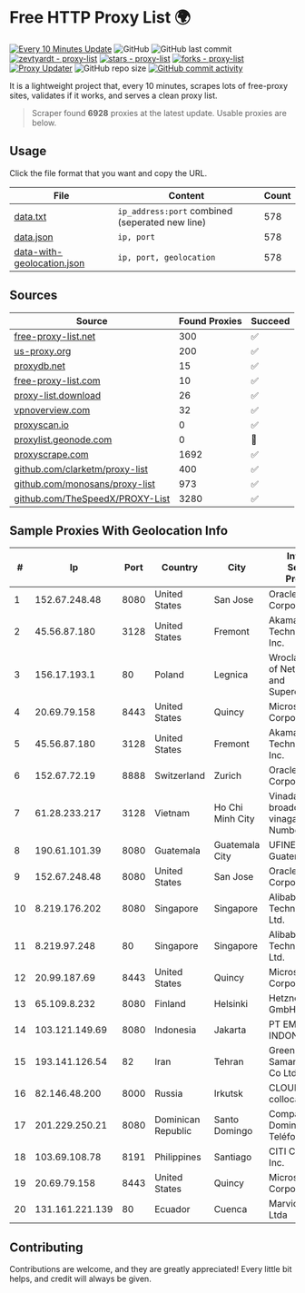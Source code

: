 
# Free HTTP Proxy List 🌍

[![Every 10 Minutes Update](https://github.com/mertguvencli/http-proxy-list/actions/workflows/main.yml/badge.svg?branch=main)](https://github.com/mertguvencli/http-proxy-list/actions/workflows/main.yml)
![GitHub](https://img.shields.io/github/license/mertguvencli/http-proxy-list)
![GitHub last commit](https://img.shields.io/github/last-commit/mertguvencli/http-proxy-list)
[![zevtyardt - proxy-list](https://img.shields.io/static/v1?label=zevtyardt&message=proxy-list&color=blue&logo=github)](https://github.com/zevtyardt/proxy-list "Go to GitHub repo")
[![stars - proxy-list](https://img.shields.io/github/stars/zevtyardt/proxy-list?style=social)](https://github.com/zevtyardt/proxy-list)
[![forks - proxy-list](https://img.shields.io/github/forks/zevtyardt/proxy-list?style=social)](https://github.com/zevtyardt/proxy-list)
[![Proxy Updater](https://github.com/zevtyardt/proxy-list/workflows/Proxy%20Updater/badge.svg)](https://github.com/zevtyardt/proxy-list/actions?query=workflow:"Proxy+Updater")
![GitHub repo size](https://img.shields.io/github/repo-size/zevtyardt/proxy-list)
[![GitHub commit activity](https://img.shields.io/github/commit-activity/m/zevtyardt/proxy-list?logo=commits)](https://github.com/zevtyardt/proxy-list/commits/main)

It is a lightweight project that, every 10 minutes, scrapes lots of free-proxy sites, validates if it works, and serves a clean proxy list.

> Scraper found **6928** proxies at the latest update. Usable proxies are below.

## Usage

Click the file format that you want and copy the URL.

|File|Content|Count|
|----|-------|-----|
|[data.txt](https://raw.githubusercontent.com/mertguvencli/http-proxy-list/main/proxy-list/data.txt)|`ip_address:port` combined (seperated new line)|578|
|[data.json](https://raw.githubusercontent.com/mertguvencli/http-proxy-list/main/proxy-list/data.json)|`ip, port`|578|
|[data-with-geolocation.json](https://raw.githubusercontent.com/mertguvencli/http-proxy-list/main/proxy-list/data-with-geolocation.json)|`ip, port, geolocation`|578|

## Sources

|Source|Found Proxies|Succeed|
|------|-------------|-------|
|[free-proxy-list.net](https://free-proxy-list.net)|300|✅|
|[us-proxy.org](https://www.us-proxy.org)|200|✅|
|[proxydb.net](http://proxydb.net)|15|✅|
|[free-proxy-list.com](https://free-proxy-list.com/?page=&port=&type%5B%5D=http&type%5B%5D=https&up_time=0&search=Search)|10|✅|
|[proxy-list.download](https://www.proxy-list.download/HTTP)|26|✅|
|[vpnoverview.com](https://vpnoverview.com/privacy/anonymous-browsing/free-proxy-servers)|32|✅|
|[proxyscan.io](https://www.proxyscan.io)|0|✅|
|[proxylist.geonode.com](https://proxylist.geonode.com/api/proxy-list?limit=300&page=1&sort_by=lastChecked&sort_type=desc&protocols=http,https)|0|🚫|
|[proxyscrape.com](https://api.proxyscrape.com/v2/?request=displayproxies&protocol=http&timeout=10000&country=all&ssl=all&anonymity=all)|1692|✅|
|[github.com/clarketm/proxy-list](https://raw.githubusercontent.com/clarketm/proxy-list/master/proxy-list-raw.txt)|400|✅|
|[github.com/monosans/proxy-list](https://raw.githubusercontent.com/monosans/proxy-list/main/proxies/http.txt)|973|✅|
|[github.com/TheSpeedX/PROXY-List](https://raw.githubusercontent.com/TheSpeedX/PROXY-List/master/http.txt)|3280|✅|


## Sample Proxies With Geolocation Info

|#|Ip|Port|Country|City|Internet Service Provider|
|-|--|----|-------|----|-------------------------|
|1|152.67.248.48|8080|United States|San Jose|Oracle Corporation|
|2|45.56.87.180|3128|United States|Fremont|Akamai Technologies, Inc.|
|3|156.17.193.1|80|Poland|Legnica|Wroclaw Centre of Networking and Supercomputing|
|4|20.69.79.158|8443|United States|Quincy|Microsoft Corporation|
|5|45.56.87.180|3128|United States|Fremont|Akamai Technologies, Inc.|
|6|152.67.72.19|8888|Switzerland|Zurich|Oracle Corporation|
|7|61.28.233.217|3128|Vietnam|Ho Chi Minh City|Vinadata broadcast via vinagame AS Number|
|8|190.61.101.39|8080|Guatemala|Guatemala City|UFINET Guatemala S. A|
|9|152.67.248.48|8080|United States|San Jose|Oracle Corporation|
|10|8.219.176.202|8080|Singapore|Singapore|Alibaba (US) Technology Co., Ltd.|
|11|8.219.97.248|80|Singapore|Singapore|Alibaba (US) Technology Co., Ltd.|
|12|20.99.187.69|8443|United States|Quincy|Microsoft Corporation|
|13|65.109.8.232|8080|Finland|Helsinki|Hetzner Online GmbH|
|14|103.121.149.69|8080|Indonesia|Jakarta|PT EMERIO INDONESIA|
|15|193.141.126.54|82|Iran|Tehran|Green Web Samaneh Novin Co Ltd|
|16|82.146.48.200|8000|Russia|Irkutsk|CLOUD WebDC collocation|
|17|201.229.250.21|8080|Dominican Republic|Santo Domingo|Compañía Dominicana de Teléfonos S. A.|
|18|103.69.108.78|8191|Philippines|Santiago|CITI Cableworld Inc.|
|19|20.69.79.158|8443|United States|Quincy|Microsoft Corporation|
|20|131.161.221.139|80|Ecuador|Cuenca|Marvicnet CIA Ltda|



## Contributing

Contributions are welcome, and they are greatly appreciated! Every
little bit helps, and credit will always be given.

